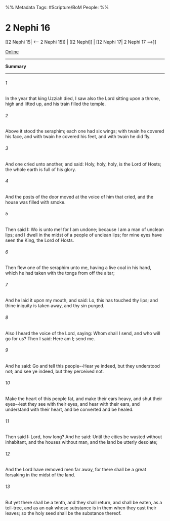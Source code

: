 %% Metadata
Tags: #Scripture/BoM
People: 
%%
# 2 Nephi 16
[[2 Nephi 15| <-- 2 Nephi 15]] | [[2 Nephi]] | [[2 Nephi 17| 2 Nephi 17 -->]]

[Online](https://churchofjesuschrist.org/study/scriptures/bofm/2-ne/16?lang=eng)

---
__Summary__



---
###### 1
In the year that king Uzziah died, I saw also the Lord sitting upon a throne, high and lifted up, and his train filled the temple.
###### 2
Above it stood the seraphim; each one had six wings; with twain he covered his face, and with twain he covered his feet, and with twain he did fly.
###### 3
And one cried unto another, and said: Holy, holy, holy, is the Lord of Hosts; the whole earth is full of his glory.
###### 4
And the posts of the door moved at the voice of him that cried, and the house was filled with smoke.
###### 5
Then said I: Wo is unto me! for I am undone; because I am a man of unclean lips; and I dwell in the midst of a people of unclean lips; for mine eyes have seen the King, the Lord of Hosts.
###### 6
Then flew one of the seraphim unto me, having a live coal in his hand, which he had taken with the tongs from off the altar;
###### 7
And he laid it upon my mouth, and said: Lo, this has touched thy lips; and thine iniquity is taken away, and thy sin purged.
###### 8
Also I heard the voice of the Lord, saying: Whom shall I send, and who will go for us? Then I said: Here am I; send me.
###### 9
And he said: Go and tell this people--Hear ye indeed, but they understood not; and see ye indeed, but they perceived not.
###### 10
Make the heart of this people fat, and make their ears heavy, and shut their eyes--lest they see with their eyes, and hear with their ears, and understand with their heart, and be converted and be healed.
###### 11
Then said I: Lord, how long? And he said: Until the cities be wasted without inhabitant, and the houses without man, and the land be utterly desolate;
###### 12
And the Lord have removed men far away, for there shall be a great forsaking in the midst of the land.
###### 13
But yet there shall be a tenth, and they shall return, and shall be eaten, as a teil-tree, and as an oak whose substance is in them when they cast their leaves; so the holy seed shall be the substance thereof.



